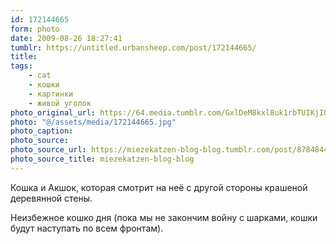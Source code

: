 ```yaml
---
id: 172144665
form: photo
date: 2009-08-26 18:27:41
tumblr: https://untitled.urbansheep.com/post/172144665/
title:
tags:
    - cat
    - кошки
    - картинки
    - живой уголок
photo_original_url: https://64.media.tumblr.com/GxlDeM8kxl8uk1rbTUIKjIO6o1_500.jpg
photo: "@/assets/media/172144665.jpg"
photo_caption:
photo_source:
photo_source_url: https://miezekatzen-blog-blog.tumblr.com/post/87848445
photo_source_title: miezekatzen-blog-blog
---
```


<p>Кошка и Акшок, которая смотрит на неё с другой стороны крашеной деревянной стены.</p>

<p>Неизбежное кошко дня (пока мы не закончим войну с шарками, кошки будут наступать по всем фронтам).</p>
